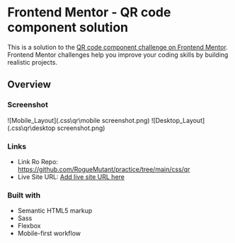 # Frontend Mentor - QR code component solution

This is a solution to the [QR code component challenge on Frontend Mentor](https://www.frontendmentor.io/challenges/qr-code-component-iux_sIO_H). Frontend Mentor challenges help you improve your coding skills by building realistic projects.

## Overview

### Screenshot
![Mobile_Layout](.css\qr\mobile screenshot.png)
![Desktop_Layout](.css\qr\desktop screenshot.png)

### Links

- Link Ro Repo: https://github.com/RogueMutant/practice/tree/main/css/qr
- Live Site URL: [Add live site URL here](https://your-live-site-url.com)

### Built with

- Semantic HTML5 markup
- Sass
- Flexbox
- Mobile-first workflow

